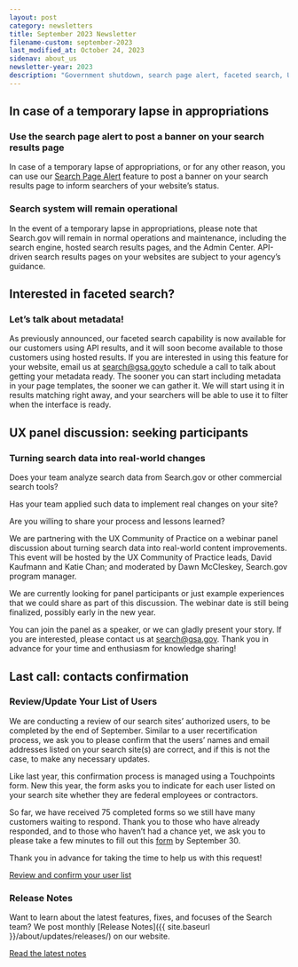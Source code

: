 ```yaml
---
layout: post
category: newsletters
title: September 2023 Newsletter
filename-custom: september-2023
last_modified_at: October 24, 2023
sidenav: about_us
newsletter-year: 2023
description: "Government shutdown, search page alert, faceted search, UX panel discussion, review list of contacts, release notes."
---
```


## In case of a temporary lapse in appropriations

### Use the search page alert to post a banner on your search results page

In case of a temporary lapse of appropriations, or for any other reason, you can use our [Search Page Alert](https://search.gov/admin-center/display/system-alert.html) feature to post a banner on your search results page to inform searchers of your website’s status.

### Search system will remain operational
In the event of a temporary lapse in appropriations, please note that Search.gov will remain in normal operations and maintenance, including the search engine, hosted search results pages, and the Admin Center. API-driven search results pages on your websites are subject to your agency’s guidance.



## Interested in faceted search?

### Let’s talk about metadata!

As previously announced, our faceted search capability is now available for our customers using API results, and it will soon become available to those customers using hosted results. If you are interested in using this feature for your website, email us at [search@gsa.gov](search@gsa.gov)to schedule a call to talk about getting your metadata ready. The sooner you can start including metadata in your page templates, the sooner we can gather it. We will start using it in results matching right away, and your searchers will be able to use it to filter when the interface is ready.


## UX panel discussion: seeking participants

### Turning search data into real-world changes

Does your team analyze search data from Search.gov or other commercial search tools?

Has your team applied such data to implement real changes on your site?

Are you willing to share your process and lessons learned?

We are partnering with the UX Community of Practice on a webinar panel discussion about turning search data into real-world content improvements. This event will be hosted by the UX Community of Practice leads, David Kaufmann and Katie Chan; and moderated by Dawn McCleskey, Search.gov program manager.

We are currently looking for panel participants or just example experiences that we could share as part of this discussion. The webinar date is still being finalized, possibly early in the new year.

You can join the panel as a speaker, or we can gladly present your story. If you are interested, please contact us at [search@gsa.gov](search@gsa.gov). Thank you in advance for your time and enthusiasm for knowledge sharing!


## Last call: contacts confirmation

### Review/Update Your List of Users

We are conducting a review of our search sites’ authorized users, to be completed by the end of September. Similar to a user recertification process, we ask you to please confirm that the users’ names and email addresses listed on your search site(s) are correct, and if this is not the case, to make any necessary updates. 

Like last year, this confirmation process is managed using a Touchpoints form. New this year, the form asks you to indicate for each user listed on your search site whether they are federal employees or contractors.

So far, we have received 75 completed forms so we still have many customers waiting to respond. Thank you to those who have already responded, and to those who haven’t had a chance yet, we ask you to please take a few minutes to fill out this [form](https://touchpoints.app.cloud.gov/touchpoints/58494327/submit) by September 30. 

Thank you in advance for taking the time to help us with this request!

[Review and confirm your user list](https://touchpoints.app.cloud.gov/touchpoints/58494327/submit)



### Release Notes

Want to learn about the latest features, fixes, and focuses of the Search team? We post monthly [Release Notes]({{ site.baseurl }}/about/updates/releases/) on our website.

[Read the latest notes]({{site.baseurl}}/about/updates/releases/august-2023.html)
